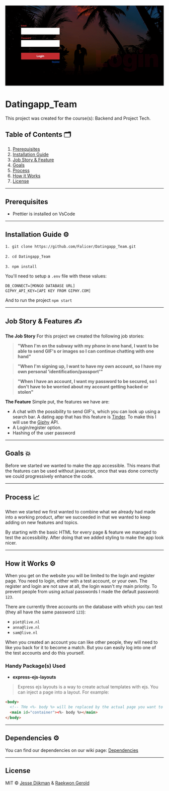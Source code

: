 ![App](https://github.com/Falicer/Datingapp_Team/blob/master/assets/images/homepage.gif)

# Datingapp_Team

This project was created for the course(s): Backend and Project Tech.

## Table of Contents 🗂

1. [Prerequisites](#Prerequisites)
2. [Installation Guide](#installation-guide-)
3. [Job Story & Feature](#job-story-&-feature-)
4. [Goals](#goals-)
5. [Process](#process-)
6. [How it Works](#how-it-works-)
7. [License](#license-)

---
## Prerequisites

- Prettier is installed on VsCode

---

## Installation Guide ⚙️
```
1. git clone https://github.com/Falicer/Datingapp_Team.git

2. cd Datingapp_Team

3. npm install
```

You'll need to setup a `.env` file with these values:

```env
DB_CONNECT=[MONGO DATABASE URL]
GIPHY_API_KEY=[API KEY FROM GIPHY.COM]
```

And to run the project
```npm start```

---

## Job Story & Features ✍️

**The Job Story**
For this project we created the following job stories:

> **"When I'm on the subway with my phone in one hand, I want to be able to send GIF's or images so I can continue chatting with one hand"**

> **"When I'm signing up, I want to have my own account, so I have my own personal 'identification/passport'"**

> **"When I have an account, I want my password to be secured, so I don't have to be worried about my account getting hacked or stolen"**

**The Feature**
Simple put, the features we have are:

* A chat with the possibility to send GIF's, which you can look up using a search bar. A dating app that has this feature is [Tinder](https://tinder.com/). To make this I will use the [Giphy](https://giphy.com/) API.  
* A Login/register option.  
* Hashing of the user password

---

## Goals 💥

Before we started we wanted to make the app accessible. This means that the features can be used without javascript, once that was done correctly we could progressively enhance the code.

---

## Process 📈

When we started we first wanted to combine what we already had made into a working product, after we succeeded in that we wanted to keep adding on new features and topics.

By starting with the basic HTML for every page & feature we managed to test the accessibility. After doing that we added styling to make the app look nicer.

---

## How it Works ⚙️
When you get on the website you will be limited to the login and register page. You need to login, either with a test account, or your own. The register and login are not save at all, the login wasn't my main priority. To prevent people from using actual passwords I made the default password: `123`. 

There are currently three accounts on the database with which you can test (they all have the same password `123`):
- `piet@live.nl`
- `anna@live.nl`
- `sam@live.nl`

When you created an account you can like other people, they will need to like you back for it to become a match. But you can easily log into one of the test accounts and do this yourself.


### Handy Package(s) Used
- **express-ejs-layouts**
> Express ejs layouts is a way to create actual templates with ejs. You can inject a page into a layout. For example:
```html
<body>
  <!-- THe <%- body %> will be replaced by the actual page you want to render in express -->
  <main id="container"><%- body %></main>
</body>
```
---

## Dependencies ⚙️
You can find our dependencies on our wiki page: [Dependencies](https://github.com/Falicer/Datingapp_Team/wiki/NPM-Packages)

---

## License
MIT © [Jesse Dijkman](https://github.com/jesseDijkman1) & [Raekwon Gerold](https://github.com/Falicer)
